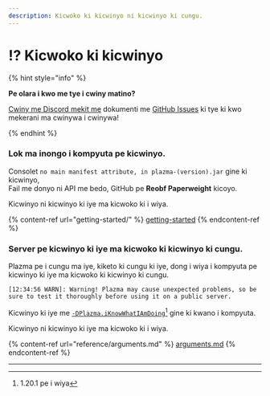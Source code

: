 ```yaml
---
description: Kicwoko ki kicwinyo ni kicwinyo ki cungu.
---
```


# ⁉️ Kicwoko ki kicwinyo

{% hint style="info" %}

**Pe olara i kwo me tye i cwiny matino?**

[Cwiny me Discord mekit me](https://discord.gg/MmfC52K8A8) dokumenti me [GitHub Issues](https://github.com/PlazmaMC/PlazmaBukkit/issues) ki tye ki kwo mekerani ma cwinywa i cwinywa!

{% endhint %}

### Lok ma inongo i kompyuta pe kicwinyo.

Consolet `no main manifest attribute, in plazma-(version).jar` gine ki kicwinyo,\
Fail me donyo ni API me bedo, GitHub pe **Reobf Paperweight** kicoyo.

Kicwinyo ni kicwinyo ki iye ma kicwoko ki i wiya.

{% content-ref url="getting-started/" %}
[getting-started](getting-started#id-2)
{% endcontent-ref %}

### Server pe kicwinyo ki iye ma kicwoko ki kicwinyo ki cungu.

Plazma pe i cungu ma iye, kiketo ki cungu ki iye, dong i wiya i kompyuta pe kicwinyo ki iye ma kicwoko ki kicwinyo ki cungu.

```log
[12:34:56 WARN]: Warning! Plazma may cause unexpected problems, so be sure to test it thoroughly before using it on a public server.
```

Kicwinyo ki iye me [`-DPlazma.iKnowWhatIAmDoing`](#user-content-fn-1)[^1] gine ki kwano i kompyuta.

Kicwinyo ni kicwinyo ki iye ma kicwoko ki i wiya.

{% content-ref url="reference/arguments.md" %}
[arguments.md](reference/arguments.md#plazma.iknowwhatiamdoing)
{% endcontent-ref %}

***

[^1]: 1.20.1 pe i wiya
